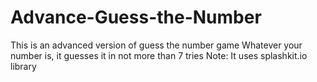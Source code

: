 # Advance-Guess-the-Number
This is an advanced version of guess the number game
Whatever your number is, it guesses it in not more than 7 tries
Note: It uses splashkit.io library

